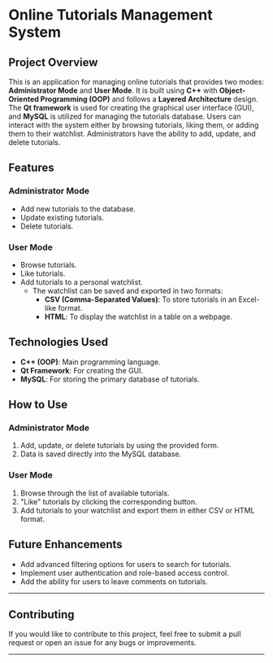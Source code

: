 # **Online Tutorials Management System**

## **Project Overview**

This is an application for managing online tutorials that provides two modes: **Administrator Mode** and **User Mode**. It is built using **C++** with **Object-Oriented Programming (OOP)** and follows a **Layered Architecture** design. The **Qt framework** is used for creating the graphical user interface (GUI), and **MySQL** is utilized for managing the tutorials database. Users can interact with the system either by browsing tutorials, liking them, or adding them to their watchlist. Administrators have the ability to add, update, and delete tutorials.

## **Features**

### **Administrator Mode**
- Add new tutorials to the database.
- Update existing tutorials.
- Delete tutorials.
  
### **User Mode**
- Browse tutorials.
- Like tutorials.
- Add tutorials to a personal watchlist.
  - The watchlist can be saved and exported in two formats:
    - **CSV (Comma-Separated Values)**: To store tutorials in an Excel-like format.
    - **HTML**: To display the watchlist in a table on a webpage.

## **Technologies Used**

- **C++ (OOP)**: Main programming language.
- **Qt Framework**: For creating the GUI.
- **MySQL**: For storing the primary database of tutorials.

## **How to Use**

### **Administrator Mode**
1. Add, update, or delete tutorials by using the provided form.
2. Data is saved directly into the MySQL database.

### **User Mode**
1. Browse through the list of available tutorials.
2. "Like" tutorials by clicking the corresponding button.
3. Add tutorials to your watchlist and export them in either CSV or HTML format.

## **Future Enhancements**
- Add advanced filtering options for users to search for tutorials.
- Implement user authentication and role-based access control.
- Add the ability for users to leave comments on tutorials.
  
---

## **Contributing**

If you would like to contribute to this project, feel free to submit a pull request or open an issue for any bugs or improvements.

---

